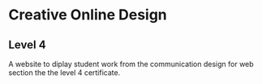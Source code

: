 # Creative Online Design 
## Level 4

A website to diplay student work from the communication design for web section the the level 4 certificate.
